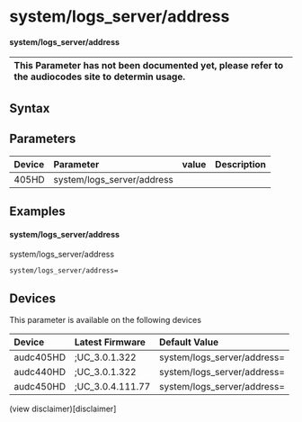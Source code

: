 ﻿---
description: system/logs_server/address
search: false
---

# system/logs_server/address

#### system/logs_server/address


| This Parameter has not been documented yet, please refer to the audiocodes site to determin usage.  | 
| :--- |

## Syntax

## Parameters
|Device|Parameter|value|Description|
|:---|:---|:---|:---|
| 405HD | system/logs_server/address |  |  |

## Examples
#### system/logs_server/address

system/logs_server/address

```
system/logs_server/address=
```

## Devices
This parameter is available on the following devices

| Device | Latest Firmware | Default Value |
|:---|:---|:---|
| audc405HD | ;UC_3.0.1.322 | system/logs_server/address= 
| audc440HD | ;UC_3.0.1.322 | system/logs_server/address= 
| audc450HD | ;UC_3.0.4.111.77 | system/logs_server/address= 

(view disclaimer)[disclaimer]
